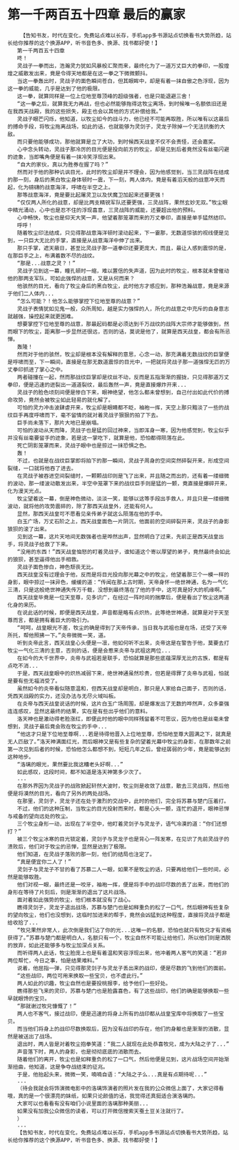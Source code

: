 # 第一千两百五十四章 最后的赢家
        【告知书友，时代在变化，免费站点难以长存，手机app多书源站点切换看书大势所趋，站长给你推荐的这个换源APP，听书音色多、换源、找书都好使！】
       第一千两百五十四章
       咚！
       灵战子一拳而出，浩瀚灵力犹如风暴般汇聚而来，最终化为了一道万丈巨大的拳印，一股煌煌之威散发出来，竟是令得天地都是在这一拳之下微微颤抖。
       当这一拳轰出时，灵战子的面色瞬间苍白，但其眼眸中，却是有着一抹自傲之色浮现，因为这一拳的威能，几乎是达到了他的极限。
       这一拳，就算同样是一位上位地至尊顶峰的超级强者，也是只能退避三舍！
       “这一拳之后，就算我无力再战，但也必然能够拖得这牧尘离场，到时候唯一名额依旧还是在我西天战殿，我的这些损失，殿主也会以其他的方式补偿给我。”
       灵战子眼芒闪烁，他知道，以牧尘如今的战斗力，他已经不可能再取胜，所以唯有以这最后的搏命手段，将牧尘拖离战场，如此的话，也就能够为灵剑子，灵龙子除掉一个无法抗衡的大敌。
       而只要他能够成功，那他就算是立了大功，到时候西天战皇不仅不会责怪，还会嘉奖。
       心中念头转动，灵战子那冷厉的目光便是投向前方的牧尘，却是见到后者竟然没有丝毫闪避的迹象，当即嘴角便是有着一抹冷笑浮现出来。
       “自大的家伙，真以为胜券在握了吗？”
       然而对于他的那种讥讽目光，此时的牧尘却是并不理会，因为他感觉到，当三灵战阵在结成的那一刻，身后的黑白牧尘身体顿时一震，下一刻，两人体内，竟是有着滔天般的战意冲天而起，化为磅礴的战意海洋，呼啸在半空之上。
       那等战意海洋，竟是要比起屠灵卫以及伏魔卫加起来还要更强！
       “仅仅两人所化的战意，却是比两支精锐军队还要更强，三灵战阵，果然玄妙无双。”牧尘眼中精光涌动，心中也是忍不住的浮现喜意，三灵战阵的威能，还要超出他的预料。
       心中畅快，牧尘也是仰天大笑一声，他望着那笼罩而来的万丈拳印，直接是单手猛然结印。
       呼呼！
       随着牧尘印法结成，只见得那战意海洋顿时滚动起来，下一霎那，无数道惊骇的视线便是见到，一只巨大无比的手掌，直接是从战意海洋中伸了出来。
       那只手掌，遮天蔽日，甚至比灵战子那一道拳印还要更庞大，而且，最让人感到震惊的是，在那巨手之上，布满着数不尽的战纹。
       “那是...战意之灵？！”
       灵战子见到这一幕，瞳孔顿时一缩，难以置信的失声道，因为此时的牧尘，根本就未曾催动他的那两支军队，可如此强悍的战意，又是从何而来？
       他骇然的目光，看向了牧尘身后的黑白牧尘，此时他方才感应到，那种浩瀚战意，竟是来源于他们二人体内...
       “怎么可能？！他怎么能够掌控下位地至尊的战意？”
       灵战子表情犹如见鬼一般，众所周知，越是实力强悍的人，所化的战意之中充斥的自身意志就越强，操控起来就更困难。
       想要掌控下位地至尊的战意，那最起码都是必须达到千万战纹的战阵大宗师才能够做到，然而眼下的牧尘，距离那一步显然还很远，否则的话，莫说是他了，就算是西天战皇，都会有所忌惮。
       轰隆！
       然而对于他的骇然，牧尘却是根本没有解释的意思，心念一动，那充满着无数战纹的巨掌便是呼啸而至，下一瞬间，直接是在那无数道震惊的目光中，一把就将灵战子那一道强悍无匹的万丈拳印抓进了掌心之中。
       两者碰撞在一起，然而那战纹巨掌却是纹丝不动，反而是五指渐渐的握拢，只见得那道万丈拳印，便是迅速的迸裂出一道道裂纹，最后轰然一声，竟是直接爆炸开来...
       灵战子的脸色顷刻间便是惨白下来，眼神绝望，他怎么都未曾想到，自己付出如此代价的搏命攻势，竟然会被牧尘如此轻易的就化解了。
       可怕的灵力冲击波肆虐开来，牧尘却是眼睛都不眨，袖袍一挥，天空上那只黯淡了一些的战纹巨手再度呼啸而下，毫不留情的就对着灵战子狠狠的拍了下去。
       巨手尚未落下，那片大地已是崩塌。
       可怕的波动从天而降，灵战子也是猛的回过神来，当即浑身一寒，因为他感觉到，牧尘似乎并没有丝毫要留手的迹象，若是这一掌吃下，就算是他，恐怕都得陨落在此。
       死亡阴影笼罩而来，灵战子眼中也是掠过一抹恐惧之色。
       轰！
       不过，也就是在战纹巨掌即将拍下的那一瞬间，灵战子周身的空间突然碎裂开来，形成空间裂缝，一口就将他吞了进去。
       在灵战子被吞进空间裂缝时，一颗颗战印则是飞了出来，并且随之而出的，还有着一缕细微的波动，那一缕波动散发出来，半空中笼罩下来的战纹巨手则是猛的一颤，竟直接是爆碎开来，化为漫天光点。
       牧尘望着这一幕，倒是神色微动，淡淡一笑，能够以这等手段出手救人，并且只是一缕细微波动，就将他的攻势震碎的，除了那西天战皇外，还能有何人。
       显然，那西天战皇可不愿看见亲传弟子就这么陨落在他的手中。
       白玉广场，万丈石阶之上，西天战皇面色一片阴沉，他面前的空间碎裂开来，灵战子的身影狼狈的滚了出来。
       见到这一幕，这片天地间无数强者也是哗然出声，显然明白了过来，先前正是西天战皇出手，将灵战子给救了下来。
       “没用的东西！”西天战皇恼怒的盯着灵战子，谁知道这个寄以厚望的弟子，竟然最终会如此的狼狈，甚至逼得他出手相救。
       灵战子面色惨白，神色颓丧无比。
       西天战皇没有过理会于他，反而是将目光投向那光幕之中的牧尘，他望着那三个一模一样的身影，眼中掠过一抹异色，缓缓的道：“传闻在那上古时期，天帝身怀一绝世神通，名为一气化三清，只是这般绝世神通失传万千载，没想到最终落在了他的手中，这可真是好大的机缘啊。”
       西天战皇毕竟是一位天至尊，见多识广，在经过一阵时间的揣摩后，便是看出了牧尘这两道化身的来历。
       在说此话的时候，即便是西天战皇，声音都是略有点炽热，此等绝世神通，就算是对于天至尊而言，都是拥有着巨大的吸引力。
       “呵呵，战皇眼光不差，牧尘的确是得到了天帝传承，当日我与武祖也是在场，还受了天帝所托，帮他照拂一下。”炎帝微微一笑，道。
       听到炎帝此言，西天战皇心头便是一凛，他如何听不出来，炎帝这是在警告于他，莫要去打牧尘一气化三清的主意，否则的话，便是会惹来炎帝与武祖这两位...
       在如今的大千世界中，炎帝与武祖若是联手，恐怕就算是那些底蕴深厚无比的古族，都是有点吃不消...
       于是，西天战皇眼中的炽热减弱下来，绝世神通虽然珍贵，但若是得罪了炎帝与武祖，怕就是要有些无福消受了。
       虽然如今的炎帝看似随意温和，但西天战皇却是明白，那只是人家给自己面子，否则的话，凭西天战殿的实力，还没办法与无尽火域叫板。
       在炎帝与西天战皇说话的时候，这片白玉广场周围，却是爆发出了无数的哗然声，众多豪强连连感叹，显然这最终的结果，实在是有些出乎他们的意料。
       洛天神也是激动得老脸涨红，即便此时他的眼中同样残留着不可思议，因为他也是丝毫未曾想到，灵战子最后竟会败在牧尘的手中...
       “他这才只是下位地至尊啊...若是待得他晋入上位地至尊，恐怕地至尊大圆满之下，就真是无人匹敌了。”洛天神满面红光，而后眼神又是有些复杂的望着光幕中牧尘的身影，在那数年之前第一次见到后者的时候，恐怕他怎么都想不到，短短几年之后，曾经孱弱的少年，竟是能够达到这种地步。
       “洛璃的眼光，果然要比我这糟老头好啊...”
       如此感叹，这段时间，都不知道是洛天神第多少次了。
       ...
       在那外界因为灵战子的战败掀起轩然大波时，牧尘则是收敛了战意，散去三灵战阵，然后他便是将漠然的目光，看向了另外的两处战场。
       在那里，灵剑子，灵龙子还在处于激烈的交战中，此时的他们，完全将苏慕与楚门压着打。
       不过，他们的这种压制，当牧尘的目光投射而来时，都是心头一颤，连忙的退开，眼神忌惮与戒备的望向远处的牧尘。
       三个牧尘身形一动，出现在了半空中，他盯着灵剑子与灵龙子，语气冷漠的道：“你们还想打？”
       被三个牧尘冰寒的目光锁定着，灵剑子与灵龙子也是背心一阵发寒，在见识了先前灵战子的溃败后，他们对于牧尘的忌惮，显然是达到了极限。
       他们知道，在灵战子落败的那一刻，他们的结局也注定了。
       “真是便宜你二人了！”
       灵剑子与灵龙子不甘的看了苏慕二人一眼，如果不是牧尘的话，只要再给他们一些时间，必然是能够取胜。
       他们对视一眼，最终还是一咬牙，袖袍一挥，便是将手中的战印尽数的丢了出来，而他们的身形在等待了片刻后，则是渐渐的退出了这片战场。
       面对着如此强势的牧尘，他们根本就没有了战心。
       瞧得灵剑子，灵龙子退出战场，苏慕与楚门也是如释重负的松了一口气，然后眼神有些复杂的望向牧尘，他们也没想到，这临时加进来的帮手，竟然会凶猛到这种程度，直接将灵战子都是给收拾了...
       “牧兄果然非常人，此次倒是我们沾了你的光...这唯一的名额，恐怕也就只有牧兄才有资格获得了。”苏慕与楚门都是明白人，名额只有一个，牧尘自然不可能让给他们，所以他们则是洒脱的放弃，如此还能够多与牧尘加深点关系。
       而听得两人此话，牧尘脸庞上也是有着温和笑容浮现出来，他冲着两人客气的笑道：“若非两位帮忙，今日之事，怕是结果难料。”
       说着，他屈指一弹，只见得那灵剑子与灵龙子丢出来的战印，便是尽数的飞到他们的面前。
       “这些战印，两位可用来换取一些宝贝，也不虚此行。”
       两人如此的识趣，牧尘自然也是要投桃报李，给予他们一些好处。
       瞧得那些飞来的灵印，苏慕与楚门也是脸露喜色，有了这些战印，他们的确是能够换取一些早就眼馋的宝贝。
       “那就谢过牧兄慷慨了！”
       两人也不客气，接过战印，便是迅速的将身上所有的战印都从战皇宝库中将换取了一些宝贝。
       而当他们将身上的战印尽数换取后，因为没有战印的存在，他们的身躯也是渐渐的消散，显然是被送出了战场。
       退出时，两人皆是对着牧尘抱拳笑道：“我二人就现在此处恭喜牧兄，成为大陆之子了...”
       声音落下时，两人的身影，也是彻彻底底的消散而去。
       随着他们的离开，牧尘也是如释重负的松了一口气，然后他便是见到，这片战场空间开始渐渐扭曲，他知道，这是争夺战结束的征兆。
       于是，他抬起头来，微微一笑，喃喃自语：“大陆之子么...真是有点期待呢...”
       ...
       （待会我就会将饰演微电影中的洛璃饰演者的照片发在我的公众微信上面了，大家记得看哦，真的是一个很漂亮的妹纸，如果只论颜值的话，我觉得还真挺适合演洛璃的。
       大家可以也看看有没有咱们小说里面的洛璃那种美丽...
       如果没有加我公众微信的读者，可以打开微信搜索天蚕土豆关注就行了。
       ）
       ...
       【告知书友，时代在变化，免费站点难以长存，手机app多书源站点切换看书大势所趋，站长给你推荐的这个换源APP，听书音色多、换源、找书都好使！】